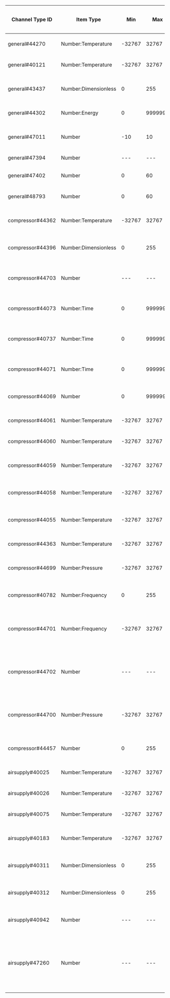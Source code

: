 | Channel Type ID | Item Type    | Min          | Max          | Writable | Description                         | Allowed Values (write access)  |
|-----------------|--------------|--------------|--------------|----------|-------------------------------------|--------------------------------|
| general#44270 | Number:Temperature | -32767 | 32767 | No | Calc. Cooling Supply S1 |  |
| general#40121 | Number:Temperature | -32767 | 32767 | No | BT63 Add Supply Temp |  |
| general#43437 | Number:Dimensionless | 0 | 255 | No | Supply Pump Speed EP14 |  |
| general#44302 | Number:Energy | 0 | 9999999 | No | Heat Meter - Cooling Cpr EP14 |  |
| general#47011 | Number | -10 | 10 | Yes | Heat Offset S1 | values between -10 and 10 |
| general#47394 | Number | --- | --- | Yes | Use room sensor S1 | 0=off, 1=on |
| general#47402 | Number | 0 | 60 | Yes | Room sensor factor S1 | Values between 0 and 6 |
| general#48793 | Number | 0 | 60 | Yes | Room sensor cool factor S1 | Values between 0 and 6 |
| compressor#44362 | Number:Temperature | -32767 | 32767 | No | EB101-EP14-BT28 Outdoor Temp |  |
| compressor#44396 | Number:Dimensionless | 0 | 255 | No | EB101 Speed charge pump |  |
| compressor#44703 | Number | --- | --- | No | EB101-EP14 Defrosting Outdoor Unit | 0=No, 1=Active, 2=Passive |
| compressor#44073 | Number:Time | 0 | 9999999 | No | EB101-EP14 Tot. HW op.time compr |  |
| compressor#40737 | Number:Time | 0 | 9999999 | No | EB101-EP14 Tot. Cooling op.time compr |  |
| compressor#44071 | Number:Time | 0 | 9999999 | No | EB101-EP14 Tot. op.time compr |  |
| compressor#44069 | Number | 0 | 9999999 | No | EB101-EP14 Compressor starts |  |
| compressor#44061 | Number:Temperature | -32767 | 32767 | No | EB101-EP14-BT17 Suction |  |
| compressor#44060 | Number:Temperature | -32767 | 32767 | No | EB101-EP14-BT15 Liquid Line |  |
| compressor#44059 | Number:Temperature | -32767 | 32767 | No | EB101-EP14-BT14 Hot Gas Temp |  |
| compressor#44058 | Number:Temperature | -32767 | 32767 | No | EB101-EP14-BT12 Condensor Out |  |
| compressor#44055 | Number:Temperature | -32767 | 32767 | No | EB101-EP14-BT3 Return Temp. |  |
| compressor#44363 | Number:Temperature | -32767 | 32767 | No | EB101-EP14-BT16 Evaporator |  |
| compressor#44699 | Number:Pressure | -32767 | 32767 | No | EB101-EP14-BP4 Pressure Sensor |  |
| compressor#40782 | Number:Frequency | 0 | 255 | No | EB101 Cpr Frequency Desired F2040 |  |
| compressor#44701 | Number:Frequency | -32767 | 32767 | No | EB101-EP14 Actual Cpr Frequency Outdoor Unit |  |
| compressor#44702 | Number | --- | --- | No | EB101-EP14 Protection Status Register Outdoor Unit |  |
| compressor#44700 | Number:Pressure | -32767 | 32767 | No | EB101-EP14 Low Pressure Sensor Outdoor Unit |  |
| compressor#44457 | Number | 0 | 255 | No | EB101-EP14 Compressor State |  |
| airsupply#40025 | Number:Temperature | -32767 | 32767 | No | BT20 Exhaust air temp. 1 |  |
| airsupply#40026 | Number:Temperature | -32767 | 32767 | No | BT21 Vented air temp. 1 |  |
| airsupply#40075 | Number:Temperature | -32767 | 32767 | No | BT22 Supply air temp. |  |
| airsupply#40183 | Number:Temperature | -32767 | 32767 | No | AZ30-BT23 Outdoor temp. ERS |  |
| airsupply#40311 | Number:Dimensionless | 0 | 255 | No | External ERS accessory GQ2 speed |  |
| airsupply#40312 | Number:Dimensionless | 0 | 255 | No | External ERS accessory GQ3 speed |  |
| airsupply#40942 | Number | --- | --- | No | External ERS accessory block status |  |
| airsupply#47260 | Number | --- | --- | Yes | Selected fan speed | 0=normal, 1=speed 1, 2=speed 2, 3=speed 3, 4=speed 4 |
